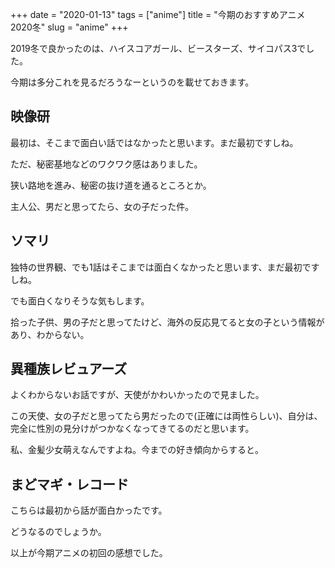+++
date = "2020-01-13"
tags = ["anime"]
title = "今期のおすすめアニメ2020冬"
slug = "anime"
+++

2019冬で良かったのは、ハイスコアガール、ビースターズ、サイコパス3でした。

今期は多分これを見るだろうなーというのを載せておきます。

## 映像研

最初は、そこまで面白い話ではなかったと思います。まだ最初ですしね。

ただ、秘密基地などのワクワク感はありました。

狭い路地を進み、秘密の抜け道を通るところとか。

主人公、男だと思ってたら、女の子だった件。

## ソマリ

独特の世界観、でも1話はそこまでは面白くなかったと思います、まだ最初ですしね。

でも面白くなりそうな気もします。

拾った子供、男の子だと思ってたけど、海外の反応見てると女の子という情報があり、わからない。

## 異種族レビュアーズ 

よくわからないお話ですが、天使がかわいかったので見ました。

この天使、女の子だと思ってたら男だったので(正確には両性らしい)、自分は、完全に性別の見分けがつかなくなってきてるのだと思います。

私、金髪少女萌えなんですよね。今までの好き傾向からすると。

## まどマギ・レコード

こちらは最初から話が面白かったです。

どうなるのでしょうか。

以上が今期アニメの初回の感想でした。

